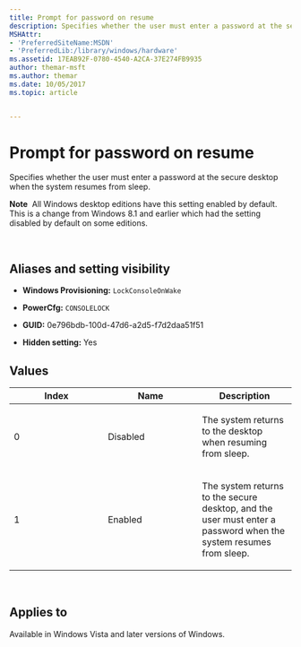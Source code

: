 ```yaml
---
title: Prompt for password on resume
description: Specifies whether the user must enter a password at the secure desktop when the system resumes from sleep.Note  All Windows desktop editions have this setting enabled by default.
MSHAttr:
- 'PreferredSiteName:MSDN'
- 'PreferredLib:/library/windows/hardware'
ms.assetid: 17EAB92F-0780-4540-A2CA-37E274FB9935
author: themar-msft
ms.author: themar
ms.date: 10/05/2017
ms.topic: article


---
```


# Prompt for password on resume


Specifies whether the user must enter a password at the secure desktop when the system resumes from sleep.

**Note**  All Windows desktop editions have this setting enabled by default. This is a change from Windows 8.1 and earlier which had the setting disabled by default on some editions.

 

## <span id="Aliases_and_setting_visibility"></span><span id="aliases_and_setting_visibility"></span><span id="ALIASES_AND_SETTING_VISIBILITY"></span>Aliases and setting visibility


-   **Windows Provisioning:** `LockConsoleOnWake     `

-   **PowerCfg:** `CONSOLELOCK     `

-   **GUID:** 0e796bdb-100d-47d6-a2d5-f7d2daa51f51

-   **Hidden setting:** Yes

## <span id="Values"></span><span id="values"></span><span id="VALUES"></span>Values


<table>
<colgroup>
<col width="33%" />
<col width="33%" />
<col width="33%" />
</colgroup>
<thead>
<tr class="header">
<th>Index</th>
<th>Name</th>
<th>Description</th>
</tr>
</thead>
<tbody>
<tr class="odd">
<td><p>0</p></td>
<td><p>Disabled</p></td>
<td><p>The system returns to the desktop when resuming from sleep.</p></td>
</tr>
<tr class="even">
<td><p>1</p></td>
<td><p>Enabled</p></td>
<td><p>The system returns to the secure desktop, and the user must enter a password when the system resumes from sleep.</p></td>
</tr>
</tbody>
</table>

 

## <span id="Applies_to"></span><span id="applies_to"></span><span id="APPLIES_TO"></span>Applies to


Available in Windows Vista and later versions of Windows.
